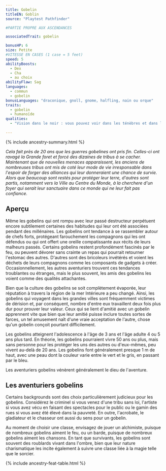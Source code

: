 ```yaml
---
title: Gobelin
titleEN: Goblin
source: "Playtest Pathfinder"

#PARTIE PROPRE AUX ASCENDANCES

associatedTrait: gobelin

bonusHP: 6
size: Petite
#VITESSE EN CASES (1 case = 5 feet)
speed: 5
abilityBoosts:
  - Dex
  - Cha
  - au choix
abilityFlaw: Sag
languages:
  - commun
  - gobelin
bonusLanguages: "draconique, gnoll, gnome, halfling, nain ou orque"
traits:
  - gobelin
  - humanoïde
qualities:
  - "Vision dans le noir : vous pouvez voir dans les ténèbres et dans les zones faiblement illuminées aussi bien qu'en plein jour, mais votre vision dans le noir est en noir et blanc."
 
---
```


{% include ancestry-summary.html %}


*Cela fait près de 20 ans que les guerres gobelines ont pris fin. Celles-ci ont ravagé la Grande foret et forcé des dizaines de tribus à se cacher. Maintenant que de nouvelles menaces apparaissent, les anciens de nombreuses tribus ont mis de coté leur mode de vie irresponsable dans l'espoir de forger des alliances qui leur donneraient une chance de survie. Alors que beaucoup sont restés pour protéger leur terre, d'autres sont partis, notamment vers la Ville au Centre du Monde, à la cherchere d'un foyer qui serait leur sanctuaire dans ce monde qui ne leur fait pas confiance.*

## Aperçu
Même les gobelins qui ont rompu avec leur passé destructeur perpétuent encore subtilement certaines des habitudes qui leur ont été associées pendant des millénaires. Les gobelins ont tendance à se rassembler autour de chefs forts, protégeant farouchement les compagnons qui les ont défendus ou qui ont offert une oreille compatissante aux récits de leurs malheurs passés. Certains gobelins restent profondément fascinés par le feu, ou peuvent dévorer sans crainte un repas qui pourrait retourner l'estomac des autres. D'autres sont des bricoleurs invétérés et voient les déchets de leurs compagnons comme les composants de gadgets à créer. Occasionnellement, les autres aventuriers trouvent ces tendances troublantes ou étranges, mais le plus souvent, les amis des gobelins les voient comme des qualités attachantes.

Bien que la culture des gobelins se soit complètement évaporée, leur réputation à travers la région de la mer Intérieure a peu changé. Ainsi, les gobelins qui voyagent dans les grandes villes sont fréquemment victimes de dérision et, par conséquent, nombre d'entre eux travaillent deux fois plus dur pour prouver leur valeur. Ceux qui se lient d'amitié avec un gobelin apprennent vite que bien que leur amitié puisse inclure toutes sortes de farces, un tel amusement naît d'une vraie acceptation de l'autre, chose qu'un gobelin conçoit pourtant difficilement.

Les gobelins atteignent l'adolescence à l'âge de 3 ans et l'âge adulte 4 ou 5 ans plus tard. En théorie, les gobelins pourraient vivre 50 ans ou plus, mais sans personne pour les protéger les uns des autres ou d'eux-mêmes, peu vivent au-delà de 20 ans. Les gobelins font généralement presque 1 m de haut, avec une peau dont la couleur varie entre le vert et le gris, en passant par le bleu.

Les aventuriers gobelins vénèrent généralement le dieu de l'aventure.

## Les aventuriers gobelins
Certains backgrounds sont des choix particulièrement judicieux pour les gobelins. Considérez le criminel si vous venez d'une tribu sans loi, l'artiste si vous avez vécu en faisant des spectacles pour le public ou le gamin des rues si vous avez été élevé dans la pauvreté. En outre, l'acrobate, le gladiateur et le chasseur ont aussi du sens pour un gobelin.

Au moment de choisir une classe, envisagez de jouer un alchimiste, puisque de nombreux gobelins aiment le feu, ou un barde, puisque de nombreux gobelins aiment les chansons. En tant que survivants, les gobelins sont souvent des roublards vivant dans l'ombre, bien que leur nature charismatique les incite également à suivre une classe liée à la magie telle que le sorcier.

{% include ancestry-feat-table.html %}
